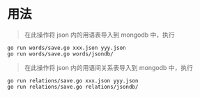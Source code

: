 用法
===

> 在此操作将 json 内的用语表导入到 mongodb 中，执行
``` shell
go run words/save.go xxx.json yyy.json
go run words/save.go words/jsondb/
```

> 在此操作将 json 内的用语间关系表导入到 mongodb 中，执行
``` shell
go run relations/save.go xxx.json yyy.json
go run relations/save.go relations/jsondb/
```